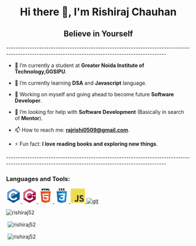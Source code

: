 ### <h1 align="center">Hi there 👋, I'm Rishiraj Chauhan
<h2 align="center" font="https://www.fontspace.com/beautiful-people-font-f29700">Believe in Yourself</h2>

  <p>
    --------------------------------------------------------------------------------------------------------------------------------------------------
  </p>
  
- 🔭 I’m currently a student at **Greater Noida Institute of Technology,GGSIPU**.

- 🌱 I’m currently learning **DSA** and **Javascript** language.

- 👯 Working on myself and going ahead to become future **Software Developer**.

- 🤔 I’m looking for help with **Software Development** (Basically in search of **Mentor**).

- 📫 How to reach me: **rajrishi0509@gmail.com**.

- ⚡ Fun fact: **I love reading books and exploring new things**.
  
 <p>
    --------------------------------------------------------------------------------------------------------------------------------------------------
  </p>

<h3 align="left">Languages and Tools:</h3>
  <p align="left"><a href="https://www.cprogramming.com/" target="_blank"> <img src="https://raw.githubusercontent.com/devicons/devicon/master/icons/c/c-original.svg" alt="c" width="40" height="40"/> </a>
    <a href="https://www.w3schools.com/cpp/" target="_blank"> <img src="https://raw.githubusercontent.com/devicons/devicon/master/icons/cplusplus/cplusplus-original.svg" alt="cplusplus" width="40" height="40"/> </a>
    <a href="https://www.w3.org/html/" target="_blank"> <img src="https://raw.githubusercontent.com/devicons/devicon/master/icons/html5/html5-original-wordmark.svg" alt="html5" width="40" height="40"/> </a>
    <a href="https://www.w3schools.com/css/" target="_blank"> <img src="https://raw.githubusercontent.com/devicons/devicon/master/icons/css3/css3-original-wordmark.svg" alt="css3" width="40" height="40"/> </a> 
    <a href="https://developer.mozilla.org/en-US/docs/Web/JavaScript" target="_blank"> <img alt="javascript" width="40" height="40" src="https://raw.githubusercontent.com/devicons/devicon/master/icons/javascript/javascript-original.svg"/> </a>
  <a href="https://git-scm.com/" target="_blank"> <img src="https://www.vectorlogo.zone/logos/git-scm/git-scm-icon.svg" alt="git" width="40" height="40"/> </a></p>
  
  
  
<p>&nbsp;<img align="left" src="https://github-readme-stats.vercel.app/api/top-langs?username=rishiraj52&show_icons=true&locale=en&layout=compact" alt="rishiraj52" /></p>

<p>&nbsp;<img align="center" src="https://github-readme-stats.vercel.app/api?username=rishiraj52&show_icons=true&locale=en" alt="rishiraj52" /></p>

<p>&nbsp;<img align="center" src="https://github-readme-streak-stats.herokuapp.com/?user=rishiraj52&" alt="rishiraj52" /></p>


